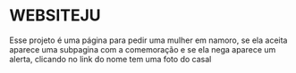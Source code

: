 # WEBSITEJU
Esse projeto é uma página para pedir uma mulher em namoro, 
se ela aceita aparece uma subpagina com a comemoração e 
se ela nega aparece um alerta, clicando no link do nome 
tem uma foto do casal
